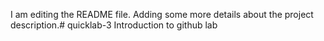 I am editing the README file. Adding some more details about the project description.# quicklab-3
Introduction to github lab
